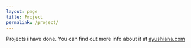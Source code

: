 ```yaml
---
layout: page
title: Project
permalink: /project/
---
```


Projects i have done. You can find out more info about it at [ayushiana.com](https://github.com/ayushianan)
